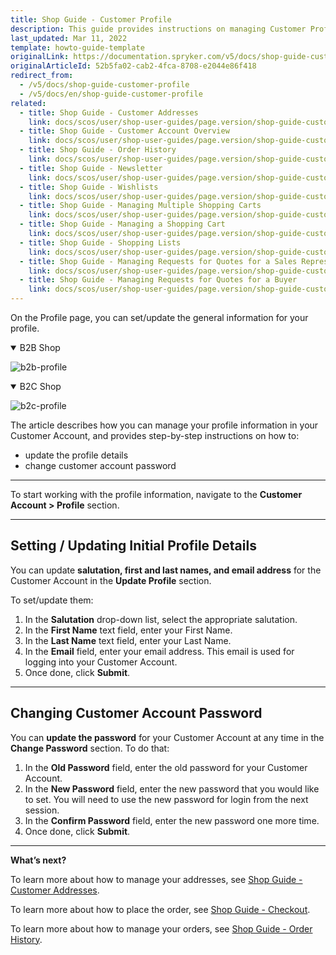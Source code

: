 ```yaml
---
title: Shop Guide - Customer Profile
description: This guide provides instructions on managing Customer Profile in the Spryker-based shop.
last_updated: Mar 11, 2022
template: howto-guide-template
originalLink: https://documentation.spryker.com/v5/docs/shop-guide-customer-profile
originalArticleId: 52b5fa02-cab2-4fca-8708-e2044e86f418
redirect_from:
  - /v5/docs/shop-guide-customer-profile
  - /v5/docs/en/shop-guide-customer-profile
related:
  - title: Shop Guide - Customer Addresses
    link: docs/scos/user/shop-user-guides/page.version/shop-guide-customer-account/shop-guide-customer-addresses.html
  - title: Shop Guide - Customer Account Overview
    link: docs/scos/user/shop-user-guides/page.version/shop-guide-customer-account/shop-guide-customer-account-overview.html
  - title: Shop Guide - Order History
    link: docs/scos/user/shop-user-guides/page.version/shop-guide-customer-account/shop-guide-order-history.html
  - title: Shop Guide - Newsletter
    link: docs/scos/user/shop-user-guides/page.version/shop-guide-customer-account/shop-guide-newsletter.html
  - title: Shop Guide - Wishlists
    link: docs/scos/user/shop-user-guides/page.version/shop-guide-customer-account/shop-guide-wishlists.html
  - title: Shop Guide - Managing Multiple Shopping Carts
    link: docs/scos/user/shop-user-guides/page.version/shop-guide-customer-account/shop-guide-shopping-carts/shop-guide-managing-multiple-shopping-carts.html
  - title: Shop Guide - Managing a Shopping Cart
    link: docs/scos/user/shop-user-guides/page.version/shop-guide-customer-account/shop-guide-shopping-carts/shop-guide-managing-a-shopping-cart.html
  - title: Shop Guide - Shopping Lists
    link: docs/scos/user/shop-user-guides/page.version/shop-guide-customer-account/shop-guide-shopping-lists.html
  - title: Shop Guide - Managing Requests for Quotes for a Sales Representative
    link: docs/scos/user/shop-user-guides/page.version/shop-guide-customer-account/shop-guide-quote-requests/shop-guide-managing-requests-for-quotes-for-a-sales-representative.html
  - title: Shop Guide - Managing Requests for Quotes for a Buyer
    link: docs/scos/user/shop-user-guides/page.version/shop-guide-customer-account/shop-guide-quote-requests/shop-guide-managing-requests-for-quotes-for-a-buyer.html
---
```


On the Profile page, you can set/update the general information for your profile.
<details open>
<summary markdown='span'>B2B Shop</summary>

![b2b-profile](https://spryker.s3.eu-central-1.amazonaws.com/docs/User+Guides/Shop+User+Guides/Customer+Account/Profile/b2b-profile.png) 

</details>

<details open>
<summary markdown='span'>B2C Shop</summary>

![b2c-profile](https://spryker.s3.eu-central-1.amazonaws.com/docs/User+Guides/Shop+User+Guides/Customer+Account/Profile/b2c-profile.png) 

</details>

The article describes how you can manage your profile information in your Customer Account, and provides step-by-step instructions on how to:

* update the profile details
* change customer account password
***
To start working with the profile information, navigate to the **Customer Account > Profile** section.
***
## Setting / Updating Initial Profile Details
You can update **salutation, first and last names, and email address** for the Customer Account in the **Update Profile** section.

To set/update them:

1. In the **Salutation** drop-down list, select the appropriate salutation.
2. In the **First Name** text field, enter your First Name.
3. In the **Last Name** text field, enter your Last Name.
4. In the **Email** field, enter your email address. This email is used for logging into your Customer Account.
5. Once done, click **Submit**.
***
## Changing Customer Account Password
You can **update the password** for your Customer Account at any time in the **Change Password** section. To do that:

1. In the **Old Password** field, enter the old password for your Customer Account.
2. In the **New Password** field, enter the new password that you would like to set. You will need to use the new password for login from the next session.
3. In the **Confirm Password** field, enter the new password one more time.
4. Once done, click **Submit**.

***
**What’s next?**

To learn more about how to manage your addresses, see [Shop Guide - Customer Addresses](/docs/scos/user/shop-user-guides/{{page.version}}/shop-guide-customer-account/shop-guide-customer-addresses.html).

To learn more about how to place the order, see [Shop Guide - Checkout](/docs/scos/user/shop-user-guides/{{page.version}}/shop-guide-checkout/shop-guide-checkout.html).

To learn more about how to manage your orders, see [Shop Guide - Order History](/docs/scos/user/shop-user-guides/{{page.version}}/shop-guide-checkout/shop-guide-checkout.html).
